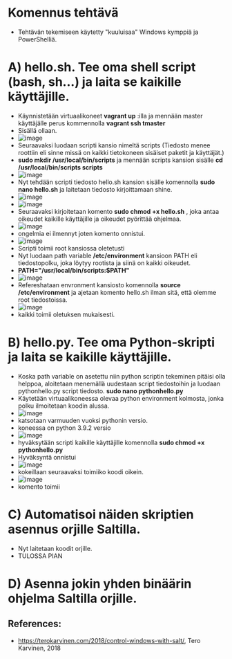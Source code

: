# Komennus tehtävä
- Tehtävän tekemiseen käytetty "kuuluisaa" Windows kymppiä ja PowerShelliä. 

# A) hello.sh. Tee oma shell script (bash, sh...) ja laita se kaikille käyttäjille.
- Käynnistetään virtuaalikoneet **vagrant up** :illa ja mennään master käyttäjälle perus kommennolla **vagrant ssh tmaster** 
- Sisällä ollaan.
- ![image](https://user-images.githubusercontent.com/105793201/233036664-4a6feac5-e849-4eb8-96a5-7b77d55b069d.png)
- Seuraavaksi luodaan scripti kansio nimeltä scripts (Tiedosto menee roottiin eli sinne missä on kaikki tietokoneen sisäiset paketit ja käyttäjät.)
- **sudo mkdir /usr/local/bin/scripts** ja mennään scripts kansion sisälle **cd /usr/local/bin/scripts scripts**
- ![image](https://user-images.githubusercontent.com/105793201/233038101-9640628c-0c4d-46b7-84b3-e3b3ff7d0b77.png)
- Nyt tehdään scripti tiedosto hello.sh kansion sisälle komennolla **sudo nano hello.sh** ja laitetaan tiedosto kirjoittamaan shine. 
- ![image](https://user-images.githubusercontent.com/105793201/233038888-f7f05a87-1e2a-4ad6-a748-c06a0e9526c1.png)
- ![image](https://user-images.githubusercontent.com/105793201/233039004-85671b71-9cc0-4717-ba40-b51076c50d34.png)
- Seuraavaksi kirjoitetaan komento **sudo chmod +x hello.sh** , joka antaa oikeudet kaikille käyttäjille ja oikeudet pyörittää ohjelmaa. 
- ![image](https://user-images.githubusercontent.com/105793201/233039366-1108e7d0-60aa-46be-a453-cb7d536468d3.png)
- ongelmia ei ilmennyt joten komento onnistui.
- ![image](https://user-images.githubusercontent.com/105793201/233040201-0da699f3-fb72-4ac1-bef0-f6aa17bcbbb4.png)
- Scripti toimii root kansiossa oletetusti 
- Nyt luodaan path variable **/etc/environment** kansioon PATH eli tiedostopolku, joka löytyy rootista ja siinä on kaikki oikeudet. 
- **PATH="/usr/local/bin/scripts:$PATH"**
- ![image](https://user-images.githubusercontent.com/105793201/233041821-9e5c2909-9296-44bd-9fc2-f614d588a85b.png)
- Refereshataan envronment kansiosto komennolla **source /etc/environment** ja ajetaan komento hello.sh ilman sitä, että olemme root tiedostoissa. 
- ![image](https://user-images.githubusercontent.com/105793201/233042396-6afd4615-a80e-4039-b6ff-80eca95a7c3c.png)
- kaikki toimii oletuksen mukaisesti.
# B) hello.py. Tee oma Python-skripti ja laita se kaikille käyttäjille.
- Koska path variable on asetettu niin python scriptin tekeminen pitäisi olla helppoa, aloitetaan menemällä uudestaan script tiedostoihin ja luodaan pythonhello.py script tiedosto. **sudo nano pythonhello.py**
- Käytetään virtuaalikoneessa olevaa python environment kolmosta, jonka polku ilmoitetaan koodin alussa. 
- ![image](https://user-images.githubusercontent.com/105793201/233043552-6364df92-51ba-4a40-a26f-04fc1b4136af.png)
- katsotaan varmuuden vuoksi pythonin versio.
- koneessa on python 3.9.2 versio
- ![image](https://user-images.githubusercontent.com/105793201/233043705-3c186267-abe8-4e6c-bfa8-ce928897977f.png)
- hyväksytään scripti kaikille käyttäjille komennolla **sudo chmod +x pythonhello.py** 
- Hyväksyntä onnistui
- ![image](https://user-images.githubusercontent.com/105793201/233043916-8a7667cc-bd16-49aa-a1cc-02fbdd42f5d2.png)
- kokeillaan seuraavaksi toimiiko koodi oikein.
- ![image](https://user-images.githubusercontent.com/105793201/233045452-93845fe7-1e80-458d-a831-feb43c74bfbf.png)
- komento toimii
# C) Automatisoi näiden skriptien asennus orjille Saltilla.
- Nyt laitetaan koodit orjille. 
- TULOSSA PIAN
# D) Asenna jokin yhden binäärin ohjelma Saltilla orjille.



## References: 
- https://terokarvinen.com/2018/control-windows-with-salt/, Tero Karvinen, 2018
